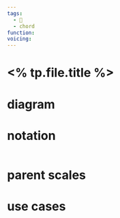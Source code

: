 ```yaml
---
tags:
  - 🌱
  - chord
function:
voicing:
---
```

# <% tp.file.title %>

# diagram 


# notation
```music-abc

```

# parent scales


# use cases